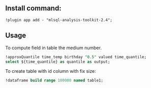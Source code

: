 ## Install command:

```
!plugin app add - "mlsql-analysis-toolkit-2.4";
```


## Usage

To compute field in table the medium number.

```sql
!approxQuantile time_temp birthday "0.5" valued time_quantile;
select ${time_quantile} as quantile as output;
```


To create table with id column with fix size:

 ```sql
!dataframe build range 100000 named table1;
```



